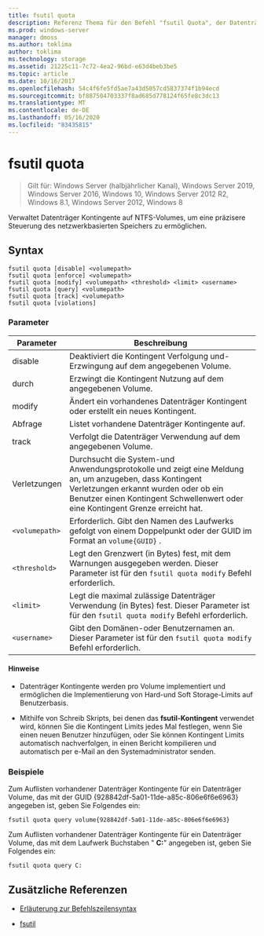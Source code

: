 ```yaml
---
title: fsutil quota
description: Referenz Thema für den Befehl "fsutil Quota", der Datenträger Kontingente auf NTFS-Volumes verwaltet, um eine präzisere Steuerung des netzwerkbasierten Speichers zu ermöglichen.
ms.prod: windows-server
manager: dmoss
ms.author: toklima
author: toklima
ms.technology: storage
ms.assetid: 21225c11-7c72-4ea2-96bd-e63d4beb3be5
ms.topic: article
ms.date: 10/16/2017
ms.openlocfilehash: 54c4f6fe5fd5ae7a43d5057cd5837374f1b94ecd
ms.sourcegitcommit: bf887504703337f8ad685d778124f65fe8c3dc13
ms.translationtype: MT
ms.contentlocale: de-DE
ms.lasthandoff: 05/16/2020
ms.locfileid: "83435815"
---
```

# <a name="fsutil-quota"></a>fsutil quota

> Gilt für: Windows Server (halbjährlicher Kanal), Windows Server 2019, Windows Server 2016, Windows 10, Windows Server 2012 R2, Windows 8.1, Windows Server 2012, Windows 8

Verwaltet Datenträger Kontingente auf NTFS-Volumes, um eine präzisere Steuerung des netzwerkbasierten Speichers zu ermöglichen.

## <a name="syntax"></a>Syntax

```
fsutil quota [disable] <volumepath>
fsutil quota [enforce] <volumepath>
fsutil quota [modify] <volumepath> <threshold> <limit> <username>
fsutil quota [query] <volumepath>
fsutil quota [track] <volumepath>
fsutil quota [violations]
```

### <a name="parameters"></a>Parameter

| Parameter | Beschreibung |
| --------- | ----------- |
| disable | Deaktiviert die Kontingent Verfolgung und-Erzwingung auf dem angegebenen Volume. |
| durch | Erzwingt die Kontingent Nutzung auf dem angegebenen Volume. |
| modify | Ändert ein vorhandenes Datenträger Kontingent oder erstellt ein neues Kontingent. |
| Abfrage | Listet vorhandene Datenträger Kontingente auf. |
| track | Verfolgt die Datenträger Verwendung auf dem angegebenen Volume. |
| Verletzungen | Durchsucht die System-und Anwendungsprotokolle und zeigt eine Meldung an, um anzugeben, dass Kontingent Verletzungen erkannt wurden oder ob ein Benutzer einen Kontingent Schwellenwert oder eine Kontingent Grenze erreicht hat. |
| `<volumepath>` | Erforderlich. Gibt den Namen des Laufwerks gefolgt von einem Doppelpunkt oder der GUID im Format an `volume{GUID}` . |
| `<threshold>`  | Legt den Grenzwert (in Bytes) fest, mit dem Warnungen ausgegeben werden. Dieser Parameter ist für den `fsutil quota modify` Befehl erforderlich. |
| `<limit>` | Legt die maximal zulässige Datenträger Verwendung (in Bytes) fest. Dieser Parameter ist für den `fsutil quota modify` Befehl erforderlich. |
| `<username>` | Gibt den Domänen-oder Benutzernamen an. Dieser Parameter ist für den `fsutil quota modify` Befehl erforderlich. |

#### <a name="remarks"></a>Hinweise

- Datenträger Kontingente werden pro Volume implementiert und ermöglichen die Implementierung von Hard-und Soft Storage-Limits auf Benutzerbasis.

- Mithilfe von Schreib Skripts, bei denen das **fsutil-Kontingent** verwendet wird, können Sie die Kontingent Limits jedes Mal festlegen, wenn Sie einen neuen Benutzer hinzufügen, oder Sie können Kontingent Limits automatisch nachverfolgen, in einen Bericht kompilieren und automatisch per e-Mail an den Systemadministrator senden.

### <a name="examples"></a>Beispiele

Zum Auflisten vorhandener Datenträger Kontingente für ein Datenträger Volume, das mit der GUID {928842df-5a01-11de-a85c-806e6f6e6963} angegeben ist, geben Sie Folgendes ein:

```
fsutil quota query volume{928842df-5a01-11de-a85c-806e6f6e6963}
```

Zum Auflisten vorhandener Datenträger Kontingente für ein Datenträger Volume, das mit dem Laufwerk Buchstaben " **C:**" angegeben ist, geben Sie Folgendes ein:

```
fsutil quota query C:
```

## <a name="additional-references"></a>Zusätzliche Referenzen

- [Erläuterung zur Befehlszeilensyntax](command-line-syntax-key.md)

- [fsutil](fsutil.md)

